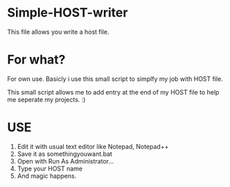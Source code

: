 # Simple-HOST-writer
This file allows you write a host file.

# For what?
For own use. Basicly i use this small script to simplfy my job with HOST file.

This small script allows me to add entry at the end of my HOST file to help me seperate my projects. :)

# USE


1. Edit it with usual text editor like Notepad, Notepad++
2. Save it as somethingyouwant.bat
3. Open with Run As Administrator...
4. Type your HOST name
5. And magic happens.
